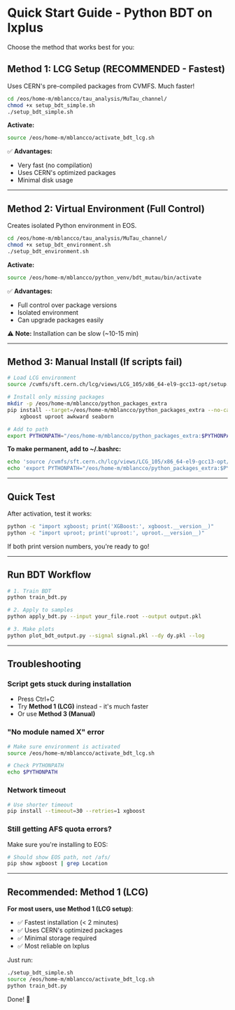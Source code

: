 # Quick Start Guide - Python BDT on lxplus

Choose the method that works best for you:

## Method 1: LCG Setup (RECOMMENDED - Fastest)

Uses CERN's pre-compiled packages from CVMFS. Much faster!

```bash
cd /eos/home-m/mblancco/tau_analysis/MuTau_channel/
chmod +x setup_bdt_simple.sh
./setup_bdt_simple.sh
```

**Activate:**
```bash
source /eos/home-m/mblancco/activate_bdt_lcg.sh
```

✅ **Advantages:**
- Very fast (no compilation)
- Uses CERN's optimized packages
- Minimal disk usage

---

## Method 2: Virtual Environment (Full Control)

Creates isolated Python environment in EOS.

```bash
cd /eos/home-m/mblancco/tau_analysis/MuTau_channel/
chmod +x setup_bdt_environment.sh
./setup_bdt_environment.sh
```

**Activate:**
```bash
source /eos/home-m/mblancco/python_venv/bdt_mutau/bin/activate
```

✅ **Advantages:**
- Full control over package versions
- Isolated environment
- Can upgrade packages easily

⚠️ **Note:** Installation can be slow (~10-15 min)

---

## Method 3: Manual Install (If scripts fail)

```bash
# Load LCG environment
source /cvmfs/sft.cern.ch/lcg/views/LCG_105/x86_64-el9-gcc13-opt/setup.sh

# Install only missing packages
mkdir -p /eos/home-m/mblancco/python_packages_extra
pip install --target=/eos/home-m/mblancco/python_packages_extra --no-cache-dir \
    xgboost uproot awkward seaborn

# Add to path
export PYTHONPATH="/eos/home-m/mblancco/python_packages_extra:$PYTHONPATH"
```

**To make permanent, add to ~/.bashrc:**
```bash
echo 'source /cvmfs/sft.cern.ch/lcg/views/LCG_105/x86_64-el9-gcc13-opt/setup.sh' >> ~/.bashrc
echo 'export PYTHONPATH="/eos/home-m/mblancco/python_packages_extra:$PYTHONPATH"' >> ~/.bashrc
```

---

## Quick Test

After activation, test it works:

```bash
python -c "import xgboost; print('XGBoost:', xgboost.__version__)"
python -c "import uproot; print('uproot:', uproot.__version__)"
```

If both print version numbers, you're ready to go!

---

## Run BDT Workflow

```bash
# 1. Train BDT
python train_bdt.py

# 2. Apply to samples
python apply_bdt.py --input your_file.root --output output.pkl

# 3. Make plots
python plot_bdt_output.py --signal signal.pkl --dy dy.pkl --log
```

---

## Troubleshooting

### Script gets stuck during installation
- Press Ctrl+C
- Try **Method 1 (LCG)** instead - it's much faster
- Or use **Method 3 (Manual)**

### "No module named X" error
```bash
# Make sure environment is activated
source /eos/home-m/mblancco/activate_bdt_lcg.sh

# Check PYTHONPATH
echo $PYTHONPATH
```

### Network timeout
```bash
# Use shorter timeout
pip install --timeout=30 --retries=1 xgboost
```

### Still getting AFS quota errors?
Make sure you're installing to EOS:
```bash
# Should show EOS path, not /afs/
pip show xgboost | grep Location
```

---

## Recommended: Method 1 (LCG)

**For most users, use Method 1 (LCG setup)**:
- ✅ Fastest installation (< 2 minutes)
- ✅ Uses CERN's optimized packages
- ✅ Minimal storage required
- ✅ Most reliable on lxplus

Just run:
```bash
./setup_bdt_simple.sh
source /eos/home-m/mblancco/activate_bdt_lcg.sh
python train_bdt.py
```

Done! 🎉
